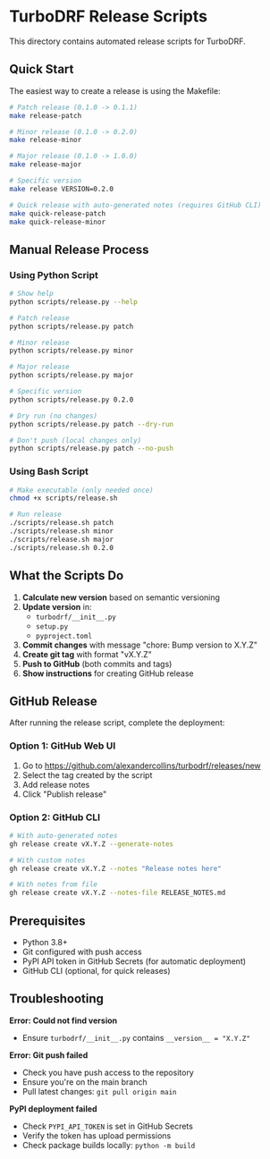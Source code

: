 # TurboDRF Release Scripts

This directory contains automated release scripts for TurboDRF.

## Quick Start

The easiest way to create a release is using the Makefile:

```bash
# Patch release (0.1.0 -> 0.1.1)
make release-patch

# Minor release (0.1.0 -> 0.2.0)
make release-minor

# Major release (0.1.0 -> 1.0.0)
make release-major

# Specific version
make release VERSION=0.2.0

# Quick release with auto-generated notes (requires GitHub CLI)
make quick-release-patch
make quick-release-minor
```

## Manual Release Process

### Using Python Script

```bash
# Show help
python scripts/release.py --help

# Patch release
python scripts/release.py patch

# Minor release
python scripts/release.py minor

# Major release
python scripts/release.py major

# Specific version
python scripts/release.py 0.2.0

# Dry run (no changes)
python scripts/release.py patch --dry-run

# Don't push (local changes only)
python scripts/release.py patch --no-push
```

### Using Bash Script

```bash
# Make executable (only needed once)
chmod +x scripts/release.sh

# Run release
./scripts/release.sh patch
./scripts/release.sh minor
./scripts/release.sh major
./scripts/release.sh 0.2.0
```

## What the Scripts Do

1. **Calculate new version** based on semantic versioning
2. **Update version** in:
   - `turbodrf/__init__.py`
   - `setup.py`
   - `pyproject.toml`
3. **Commit changes** with message "chore: Bump version to X.Y.Z"
4. **Create git tag** with format "vX.Y.Z"
5. **Push to GitHub** (both commits and tags)
6. **Show instructions** for creating GitHub release

## GitHub Release

After running the release script, complete the deployment:

### Option 1: GitHub Web UI
1. Go to https://github.com/alexandercollins/turbodrf/releases/new
2. Select the tag created by the script
3. Add release notes
4. Click "Publish release"

### Option 2: GitHub CLI
```bash
# With auto-generated notes
gh release create vX.Y.Z --generate-notes

# With custom notes
gh release create vX.Y.Z --notes "Release notes here"

# With notes from file
gh release create vX.Y.Z --notes-file RELEASE_NOTES.md
```

## Prerequisites

- Python 3.8+
- Git configured with push access
- PyPI API token in GitHub Secrets (for automatic deployment)
- GitHub CLI (optional, for quick releases)

## Troubleshooting

**Error: Could not find version**
- Ensure `turbodrf/__init__.py` contains `__version__ = "X.Y.Z"`

**Error: Git push failed**
- Check you have push access to the repository
- Ensure you're on the main branch
- Pull latest changes: `git pull origin main`

**PyPI deployment failed**
- Check `PYPI_API_TOKEN` is set in GitHub Secrets
- Verify the token has upload permissions
- Check package builds locally: `python -m build`